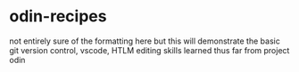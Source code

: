 # odin-recipes
not entirely sure of the formatting here but this will demonstrate the basic git version control, vscode, HTLM editing skills learned thus far from project odin